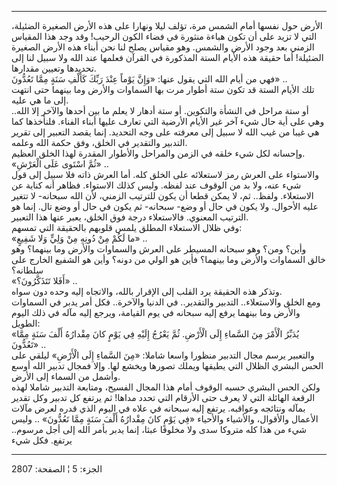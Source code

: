 ------------------------------------------------------------------------

الأرض حول نفسها أمام الشمس مرة، تؤلف ليلا ونهارا على هذه الأرض الصغيرة
الضئيلة، التي لا تزيد على أن تكون هباءة منثورة في فضاء الكون الرحيب! وقد
وجد هذا المقياس الزمني بعد وجود الأرض والشمس. وهو مقياس يصلح لنا نحن
أبناء هذه الأرض الصغيرة الضئيلة! أما حقيقة هذه الأيام الستة المذكورة في
القرآن فعلمها عند الله ولا سبيل لنا إلى تحديدها وتعيين مقدارها.  
فهي من أيام الله التي يقول عنها: «وَإِنَّ يَوْماً عِنْدَ رَبِّكَ كَأَلْفِ سَنَةٍ مِمَّا تَعُدُّونَ»
..  
تلك الأيام الستة قد تكون ستة أطوار مرت بها السماوات والأرض وما بينهما
حتى انتهت إلى ما هي عليه.  
أو ستة مراحل في النشأة والتكوين. أو ستة أدهار لا يعلم ما بين أحدها
والآخر إلا الله.. وهي على أية حال شيء آخر غير الأيام الأرضية التي تعارف
عليها أبناء الفناء. فلنأخذها كما هي غيبا من غيب الله لا سبيل إلى معرفته
على وجه التحديد. إنما يقصد التعبير إلى تقرير التدبير والتقدير في الخلق،
وفق حكمة الله وعلمه.  
وإحسانه لكل شيء خلقه في الزمن والمراحل والأطوار المقدرة لهذا الخلق
العظيم.  
«ثُمَّ اسْتَوى عَلَى الْعَرْشِ» ..  
والاستواء على العرش رمز لاستعلائه على الخلق كله. أما العرش ذاته فلا سبيل
إلى قول شيء عنه، ولا بد من الوقوف عند لفظه. وليس كذلك الاستواء. فظاهر
أنه كناية عن الاستعلاء. ولفظ.. ثم، لا يمكن قطعا أن يكون للترتيب الزمني،
لأن الله سبحانه- لا تتغير عليه الأحوال. ولا يكون في حال أو وضع- سبحانه-
ثم يكون في حال أو وضع تال. إنما هو الترتيب المعنوي. فالاستعلاء درجة فوق
الخلق، يعبر عنها هذا التعبير.  
وفي ظلال الاستعلاء المطلق يلمس قلوبهم بالحقيقة التي تمسهم:  
«ما لَكُمْ مِنْ دُونِهِ مِنْ وَلِيٍّ وَلا شَفِيعٍ» ..  
وأين؟ ومن؟ وهو سبحانه المسيطر على العرش والسماوات والأرض وما بينهما؟ وهو
خالق السماوات والأرض وما بينهما؟ فأين هو الولي من دونه؟ وأين هو الشفيع
الخارج على سلطانه؟  
«أَفَلا تَتَذَكَّرُونَ؟» ..  
وتذكر هذه الحقيقة يرد القلب إلى الإقرار بالله، والاتجاه إليه وحده دون
سواه.  
ومع الخلق والاستعلاء.. التدبير والتقدير.. في الدنيا والآخرة.. فكل أمر
يدبر في السماوات والأرض وما بينهما يرفع إليه سبحانه في يوم القيامة،
ويرجع إليه مآله في ذلك اليوم الطويل:  
«يُدَبِّرُ الْأَمْرَ مِنَ السَّماءِ إِلَى الْأَرْضِ. ثُمَّ يَعْرُجُ إِلَيْهِ فِي يَوْمٍ كانَ مِقْدارُهُ أَلْفَ سَنَةٍ
مِمَّا تَعُدُّونَ» ..  
والتعبير يرسم مجال التدبير منظورا واسعا شاملا: «مِنَ السَّماءِ إِلَى الْأَرْضِ»
ليلقي على الحس البشري الظلال التي يطيقها ويملك تصورها ويخشع لها. وإلا
فمجال تدبير الله أوسع وأشمل من السماء إلى الأرض.  
ولكن الحس البشري حسبه الوقوف أمام هذا المجال الفسيح، ومتابعة التدبير
شاملا لهذه الرقعة الهائلة التي لا يعرف حتى الأرقام التي تحدد مداها! ثم
يرتفع كل تدبير وكل تقدير بمآله ونتائجه وعواقبه. يرتفع إليه سبحانه في
علاه في اليوم الذي قدره لعرض مآلات الأعمال والأقوال، والأشياء والأحياء
«فِي يَوْمٍ كانَ مِقْدارُهُ أَلْفَ سَنَةٍ مِمَّا تَعُدُّونَ» .. وليس شيء من هذا كله متروكا سدى
ولا مخلوقا عبثا، إنما يدبر بأمر الله إلى أجل مرسوم.. يرتفع. فكل شيء

------------------------------------------------------------------------

الجزء: 5 ¦ الصفحة: 2807
